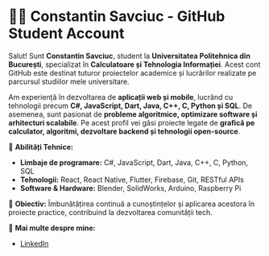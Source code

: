 # 👨‍🎓 Constantin Savciuc - GitHub Student Account

Salut! Sunt **Constantin Savciuc**, student la **Universitatea Politehnica din București**, specializat în **Calculatoare și Tehnologia Informației**. Acest cont GitHub este destinat tuturor proiectelor academice și lucrărilor realizate pe parcursul studiilor mele universitare.

Am experiență în dezvoltarea de **aplicații web și mobile**, lucrând cu tehnologii precum **C#, JavaScript, Dart, Java, C++, C, Python și SQL**. De asemenea, sunt pasionat de **probleme algoritmice, optimizare software și arhitecturi scalabile**. Pe acest profil vei găsi proiecte legate de **grafică pe calculator, algoritmi, dezvoltare backend și tehnologii open-source**.

🔧 **Abilități Tehnice:**  
- **Limbaje de programare:** C#, JavaScript, Dart, Java, C++, C, Python, SQL  
- **Tehnologii:** React, React Native, Flutter, Firebase, Git, RESTful APIs  
- **Software & Hardware:** Blender, SolidWorks, Arduino, Raspberry Pi  

📌 **Obiectiv:** Îmbunătățirea continuă a cunoștințelor și aplicarea acestora în proiecte practice, contribuind la dezvoltarea comunității tech.

🔗 **Mai multe despre mine:**  
- [LinkedIn](https://www.linkedin.com/in/constantin-savciuc-93561b33b)
